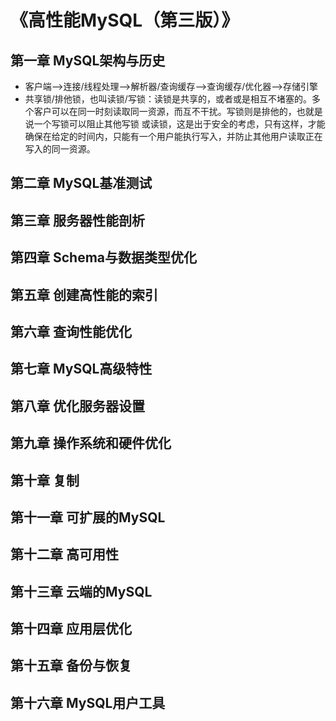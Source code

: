 # 《高性能MySQL（第三版）》

## 第一章 MySQL架构与历史
- 客户端-->连接/线程处理-->解析器/查询缓存-->查询缓存/优化器-->存储引擎
- 共享锁/排他锁，也叫读锁/写锁：读锁是共享的，或者或是相互不堵塞的。多个客户可以在同一时刻读取同一资源，而互不干扰。写锁则是排他的，也就是说一个写锁可以阻止其他写锁
或读锁，这是出于安全的考虑，只有这样，才能确保在给定的时间内，只能有一个用户能执行写入，并防止其他用户读取正在写入的同一资源。

## 第二章 MySQL基准测试

## 第三章 服务器性能剖析

## 第四章 Schema与数据类型优化

## 第五章 创建高性能的索引

## 第六章 查询性能优化

## 第七章 MySQL高级特性

## 第八章 优化服务器设置

## 第九章 操作系统和硬件优化

## 第十章 复制

## 第十一章 可扩展的MySQL

## 第十二章 高可用性

## 第十三章 云端的MySQL

## 第十四章 应用层优化

## 第十五章 备份与恢复

## 第十六章 MySQL用户工具
